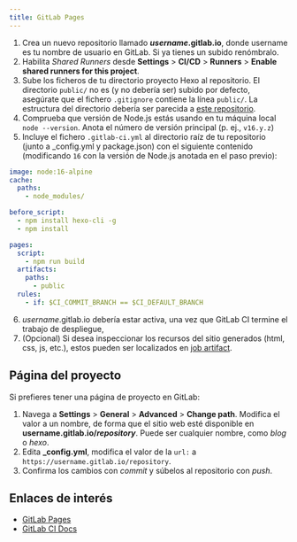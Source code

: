 ```yaml
---
title: GitLab Pages
---
```


1. Crea un nuevo repositorio llamado <b>_username_.gitlab.io</b>, donde username es tu nombre de usuario en GitLab. Si ya tienes un subido renómbralo.
2. Habilita *Shared Runners* desde **Settings** > **CI/CD** > **Runners** > **Enable shared runners for this project**.
3. Sube los ficheros de tu directorio proyecto Hexo al repositorio. El directorio `public/` no es (y no debería ser) subido por defecto, asegúrate que el fichero `.gitignore` contiene la línea `public/`. La estructura del directorio debería ser parecida a [este repositorio](https://gitlab.com/pages/hexo).
4. Comprueba que versión de Node.js estás usando en tu máquina local `node --version`. Anota el número de versión principal (p. ej., `v16.y.z`)
5. Incluye el fichero `.gitlab-ci.yml` al directorio raíz de tu repositorio (junto a \_config.yml y package.json) con el siguiente contenido (modificando `16` con la versión de Node.js anotada en el paso previo):

```yml
image: node:16-alpine
cache:
  paths:
    - node_modules/

before_script:
  - npm install hexo-cli -g
  - npm install

pages:
  script:
    - npm run build
  artifacts:
    paths:
      - public
  rules:
    - if: $CI_COMMIT_BRANCH == $CI_DEFAULT_BRANCH
```

6. _username_.gitlab.io debería estar activa, una vez que GitLab CI termine el trabajo de despliegue,
7. (Opcional) Si desea inspeccionar los recursos del sitio generados (html, css, js, etc.), estos pueden ser localizados en [job artifact](https://docs.gitlab.com/ee/ci/jobs/job_artifacts.html).

## Página del proyecto

Si prefieres tener una página de proyecto en GitLab:

1. Navega a **Settings** > **General** > **Advanced** > **Change path**. Modifica el valor a un nombre, de forma que el sitio web esté disponible en <b>username.gitlab.io/_repository_</b>. Puede ser cualquier nombre, como _blog_ o _hexo_.
2. Edita **\_config.yml**, modifica el valor de la `url:` a `https://username.gitlab.io/repository`.
3. Confirma los cambios con *commit* y súbelos al repositorio con *push*.

## Enlaces de interés

- [GitLab Pages](https://docs.gitlab.com/ee/user/project/pages/)
- [GitLab CI Docs](https://docs.gitlab.com/ee/ci/yaml/)
